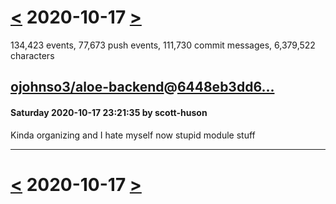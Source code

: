 # [<](2020-10-16.md) 2020-10-17 [>](2020-10-18.md)

134,423 events, 77,673 push events, 111,730 commit messages, 6,379,522 characters


## [ojohnso3/aloe-backend](https://github.com/ojohnso3/aloe-backend)@[6448eb3dd6...](https://github.com/ojohnso3/aloe-backend/commit/6448eb3dd69bec7bf8f17143e533bcc5240ee791)
#### Saturday 2020-10-17 23:21:35 by scott-huson

Kinda organizing and I hate myself now stupid module stuff

---

# [<](2020-10-16.md) 2020-10-17 [>](2020-10-18.md)

